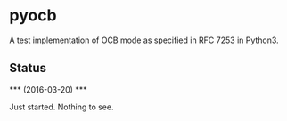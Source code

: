 # pyocb
A test implementation of OCB mode as specified in RFC 7253 in Python3.

## Status ##

*** (2016-03-20) ***

Just started. Nothing to see.
